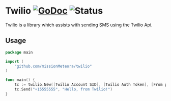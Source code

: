 # Twilio [![GoDoc](https://godoc.org/github.com/missionMeteora/twilio?status.svg)](https://godoc.org/github.com/missionMeteora/twilio) ![Status](https://img.shields.io/badge/status-beta-yellow.svg)

Twilio is a library which assists with sending SMS using the Twilio Api.

## Usage
``` go
package main

import (
	"github.com/missionMeteora/twilio"
)

func main() {
	tc := twilio.New([Twilio Account SID], [Twilio Auth Token], [From phone number])
	tc.Send("+15555555", "Hello, from Twilio!")
}
```